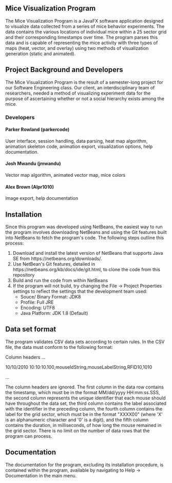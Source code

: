 ## Mice Visualization Program

The Mice Visualization Program is a JavaFX software application designed to visualize data collected from a series of mice behavior experiments. The data contains the various locations of individual mice within a 25 sector grid and their corresponding timestamps over time. The program parses this data and is capable of representing the mice activity with three types of maps (heat, vector, and overlay) using two methods of visualization generation (static and animated). 

## Project Background and Developers

The Mice Visualization Program is the result of a semester-long project for our Software Engineering class. Our client, an interdisciplinary team of researchers, needed a method of visualizing experiment data for the purpose of ascertaining whether or not a social hierarchy exists among the mice.

### Developers
#### Parker Rowland (parkercode)
User interface, session handling, data parsing, heat map algorithm, animation skeleton code, animation export, visualization options, help documentation.

#### Josh Mwandu (jmwandu)
Vector map algorithm, animated vector map, mice colors

#### Alex Brown (Alpr1010)
Image export, help documentation

## Installation

Since this program was developed using NetBeans, the easiest way to run the program involves downloading NetBeans and using the Git features built into NetBeans to fetch the program's code. The following steps outline this process:

<ol>
  <li>Download and install the latest version of NetBeans that supports Java SE from https://netbeans.org/downloads/.</li>
  <li>Use NetBean's Git features, detailed in https://netbeans.org/kb/docs/ide/git.html, to clone the code from this repository</li>
  <li>Build and run the code from within NetBeans</li>
  <li>If the program will not build, try changing the File -> Project Properties settings to reflect the settings that the development team used:
    <ul>
      <li>Souce/ Binary Format: JDK8</li>
      <li>Profile: Full JRE</li>
      <li>Encoding: UTF8</li>
      <li>Java Platform: JDK 1.8 (Default)</li>
    </ul>
  </li>
</ol>

## Data set format

The program validates CSV data sets according to certain rules. In the CSV file, the data must conform to the following format:

Column headers ...

10/10/2010 10:10:10.100,mouseIdString,mouseLabelString,RFID10,1010

...

The column headers are ignored. The first column in the data row contains the timestamp, which must be in the format MM/dd/yyyy HH:mm:ss.SSS, the second column represents the unique identifier that each mouse should have throughout the data set, the third column contains the label associated with the identifier in the preceding column, the fourth column contains the label for the grid sector, which must be in the format "XXXX00" (where 'X' is an alphanumeric character and '0' is a digit), and the fifth column contains the duration, in milliseconds, of how long the mouse remained in the grid sector. There is no limit on the number of data rows that the program can process.

## Documentation

The documentation for the program, excluding its installation procedure, is contained within the program, available by navigating to Help -> Documentation in the main menu.
